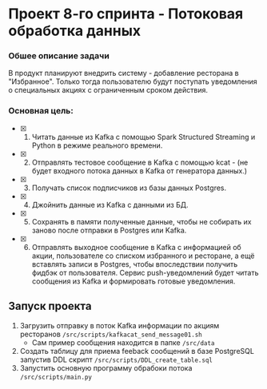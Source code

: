 # Проект 8-го спринта - Потоковая обработка данных

### Обшее описание задачи
В продукт планируют внедрить систему - добавление ресторана в "Избранное". Только тогда пользователю будут поступать уведомления о специальных акциях с ограниченным сроком действия.

### Основная цель:
- [x] 1. Читать данные из Kafka с помощью Spark Structured Streaming и Python в режиме реального времени.
- [x] 2. Отправлять тестовое сообщение в Kafka с помощью kcat - (не будет входного потока данных в Kafka от генератора данных.)
- [x] 3. Получать список подписчиков из базы данных Postgres.
- [x] 4. Джойнить данные из Kafka с данными из БД.
- [x] 5. Сохранять в памяти полученные данные, чтобы не собирать их заново после отправки в Postgres или Kafka.
- [x] 6. Отправлять выходное сообщение в Kafka с информацией об акции, пользователе со списком избранного и ресторане, а ещё вставлять записи в Postgres, чтобы впоследствии получить фидбэк от пользователя. Сервис push-уведомлений будет читать сообщения из Kafka и формировать готовые уведомления. 

## Запуск проекта
1. Загрузить отправку в поток Kafka информации по акциям ресторанов `/src/scripts/kafkacat_send_message01.sh`
	- Сам пример сообщения находится в папке `/src/data`
2. Создать таблицу для приема feeback сообщений в базе PostgreSQL запустив DDL скрипт `/src/scripts/DDL_create_table.sql`
3. Запустить основную программу обрабоки потока `/src/scripts/main.py`

